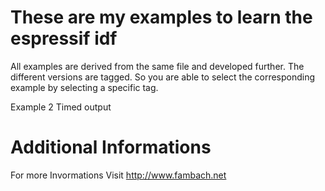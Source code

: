 # These are my examples to learn the espressif idf

All examples are derived from the same file and developed further. 
The different versions are tagged. 
So you are able to select the corresponding example by selecting a specific tag.


Example 2 Timed output


# Additional Informations
For more Invormations Visit http://www.fambach.net

